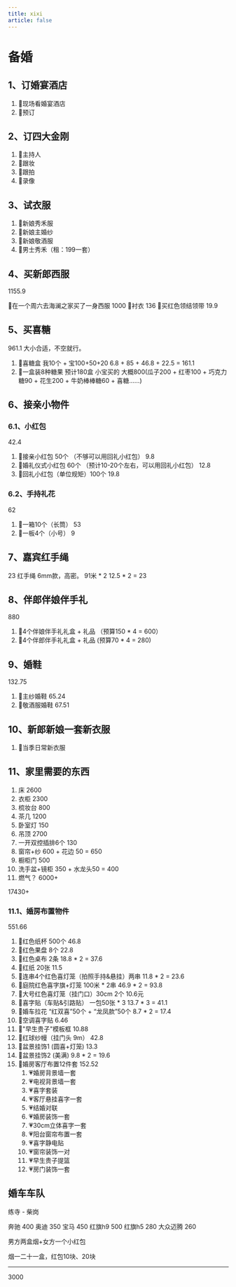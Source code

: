 ```yaml
---
title: xixi
article: false
---
```

# 备婚

## 1、订婚宴酒店

1. 💝现场看婚宴酒店
2. 💝预订

## 2、订四大金刚

1. 💝主持人
2. 💝跟妆
3. 💝跟拍
4. 💝录像

## 3、试衣服

1. 💝新娘秀禾服
2. 💝新娘主婚纱
3. 💝新娘敬酒服
4. 💝男士秀禾（租：199一套）

## 4、买新郎西服
1155.9

💝在一个周六去海澜之家买了一身西服   1000
💝衬衣          136
💝买红色领结领带  19.9

## 5、买喜糖
961.1
大小合适，不空就行。

1. 💝喜糖盒        我10个 + 宝100+50+20   6.8 + 85 + 46.8 + 22.5 = 161.1
2. 💝一盒装8种糖果 预计180盒  小宝买的    大概800(瓜子200 + 红枣100 + 巧克力糖90 + 花生200 + 牛奶棒棒糖60 + 喜糖……)

## 6、接亲小物件

### 6.1、小红包
42.4
1. 💝接亲小红包           50个    （不够可以用回礼小红包）  9.8
2. 💝婚礼仪式小红包       60个    （预计10-20个左右，可以用回礼小红包）   12.8
3. 💝回礼小红包（单位规矩）100个    19.8

### 6.2、手持礼花
62
1. 💝一箱10个（长筒） 53
2. 💝一板4个（小号）  9

## 7、嘉宾红手绳
23
红手绳   6mm款，高密。 91米 * 2    12.5 * 2 = 23

## 8、伴郎伴娘伴手礼
880
1. 💝4个伴娘伴手礼礼盒 + 礼品   （预算150 * 4 = 600）
2. 💝4个伴郎伴手礼礼盒 + 礼品    (预算70 * 4 = 280)

## 9、婚鞋
132.75
1. 💝主纱婚鞋    65.24
2. 💝敬酒服婚鞋  67.51


## 10、新郎新娘一套新衣服

1. 💝当季日常新衣服

## 11、家里需要的东西

1. 床   2600
2. 衣柜  2300
3. 梳妆台 800
4. 茶几 1200
5. 卧室灯  150
6. 吊顶    2700
7. 一开双控插排6个 130
8. 窗帘+纱 600 + 花边 50 = 650
9. 橱柜门     500
10. 洗手盆+镜柜 350 + 水龙头50 = 400
11. 燃气？ 6000+

17430+

### 11.1、婚房布置物件
551.66
1. 💝红色纸杯 500个    46.8
2. 💝红色果盘 8个      22.8
3. 💝红色桌布 2条      18.8 * 2 = 37.6
4. 💝红纸  20张        11.5
5. 💝连串4个红色喜灯笼（拍照手持&悬挂）两串  11.8 * 2 = 23.6
6. 💝庭院红色喜字旗+灯笼 100米 * 2串        46.9 * 2 = 93.8
7. 💝大号红色喜灯笼（挂门口）30cm 2个       10.6元
8. 💝喜字贴（车贴&引路贴） 一包50张 * 3     13.7 * 3 = 41.1
9. 💝婚车拉花    “红双喜”50个 + “龙凤款”50个  8.7 * 2 = 17.4
10. 💝空调喜字贴              6.46
11. 💝"早生贵子"模板框         10.88
12. 💝红球纱幔（挂门头 9m）     42.8
13. 💝盆景挂饰1 (圆喜+灯笼)   13.3
14. 💝盆景挂饰2 (美满)      9.8 * 2 = 19.6
15. 💝婚房客厅布置12件套    152.52
    1.  💗婚房背景墙一套
    2.  💗电视背景墙一套
    3.  💗喜字套装
    4.  💗客厅悬挂喜字一套
    5.  💗结婚对联
    6.  💗婚房装饰一套
    7.  💗30cm立体喜字一套
    8.  💗阳台窗帘布置一套
    9.  💗喜字静电贴
    10. 💗窗帘装饰一对
    11. 💗早生贵子提篮
    12. 💗房门装饰一套

## 婚车车队

练寺 - 柴岗

奔驰 400
奥迪 350
宝马 450
红旗h9  500
红旗h5  280
大众迈腾 260

男方两盒烟+女方一个小红包

烟一二十一盒，红包10块、20块


---

3000
